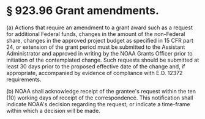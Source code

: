 # § 923.96   Grant amendments.

(a) Actions that require an amendment to a grant award such as a request for additional Federal funds, changes in the amount of the non-Federal share, changes in the approved project budget as specified in 15 CFR part 24, or extension of the grant period must be submitted to the Assistant Administrator and approved in writing by the NOAA Grants Officer prior to initiation of the contemplated change. Such requests should be submitted at least 30 days prior to the proposed effective date of the change and, if appropriate, accompanied by evidence of compliance with E.O. 12372 requirements.


(b) NOAA shall acknowledge receipt of the grantee's request within the ten (10) working days of receipt of the correspondence. This notification shall indicate NOAA's decision regarding the request; or indicate a time-frame within which a decision will be made.





